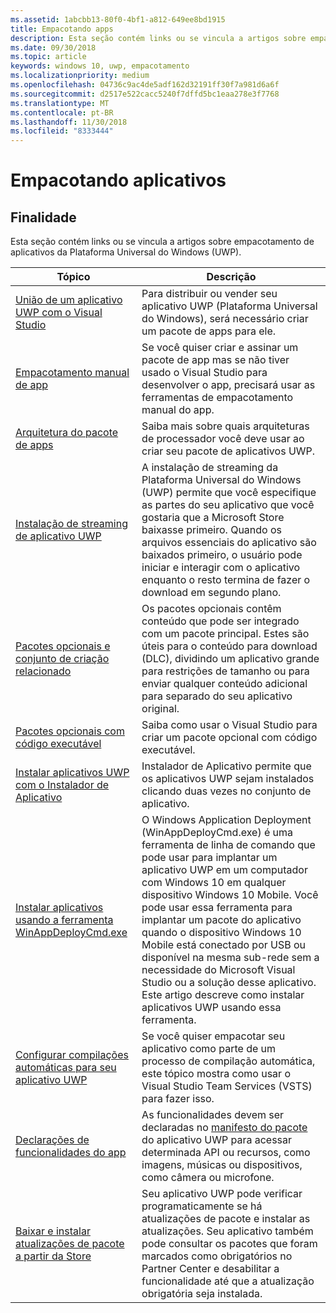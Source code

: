 ```yaml
---
ms.assetid: 1abcbb13-80f0-4bf1-a812-649ee8bd1915
title: Empacotando apps
description: Esta seção contém links ou se vincula a artigos sobre empacotamento de aplicativos da Plataforma Universal do Windows (UWP).
ms.date: 09/30/2018
ms.topic: article
keywords: windows 10, uwp, empacotamento
ms.localizationpriority: medium
ms.openlocfilehash: 04736c9ac4de5adf162d32191ff30f7a981d6a6f
ms.sourcegitcommit: d2517e522cacc5240f7dffd5bc1eaa278e3f7768
ms.translationtype: MT
ms.contentlocale: pt-BR
ms.lasthandoff: 11/30/2018
ms.locfileid: "8333444"
---
```

# <a name="packaging-apps"></a>Empacotando aplicativos


## <a name="purpose"></a>Finalidade

Esta seção contém links ou se vincula a artigos sobre empacotamento de aplicativos da Plataforma Universal do Windows (UWP).

| Tópico | Descrição |
|-------|-------------|
| [União de um aplicativo UWP com o Visual Studio](packaging-uwp-apps.md) | Para distribuir ou vender seu aplicativo UWP (Plataforma Universal do Windows), será necessário criar um pacote de apps para ele. |
| [Empacotamento manual de app](manual-packaging-root.md) | Se você quiser criar e assinar um pacote de app mas se não tiver usado o Visual Studio para desenvolver o app, precisará usar as ferramentas de empacotamento manual do app. |
| [Arquitetura do pacote de apps](device-architecture.md) | Saiba mais sobre quais arquiteturas de processador você deve usar ao criar seu pacote de aplicativos UWP. |
| [Instalação de streaming de aplicativo UWP](streaming-install.md) | A instalação de streaming da Plataforma Universal do Windows (UWP) permite que você especifique as partes do seu aplicativo que você gostaria que a Microsoft Store baixasse primeiro. Quando os arquivos essenciais do aplicativo são baixados primeiro, o usuário pode iniciar e interagir com o aplicativo enquanto o resto termina de fazer o download em segundo plano. |
| [Pacotes opcionais e conjunto de criação relacionado](optional-packages.md) | Os pacotes opcionais contêm conteúdo que pode ser integrado com um pacote principal. Estes são úteis para o conteúdo para download (DLC), dividindo um aplicativo grande para restrições de tamanho ou para enviar qualquer conteúdo adicional para separado do seu aplicativo original. |
| [Pacotes opcionais com código executável](optional-packages-with-executable-code.md) | Saiba como usar o Visual Studio para criar um pacote opcional com código executável. |
| [Instalar aplicativos UWP com o Instalador de Aplicativo](appinstaller-root.md) | Instalador de Aplicativo permite que os aplicativos UWP sejam instalados clicando duas vezes no conjunto de aplicativo. |
| [Instalar aplicativos usando a ferramenta WinAppDeployCmd.exe](install-universal-windows-apps-with-the-winappdeploycmd-tool.md) | O Windows Application Deployment (WinAppDeployCmd.exe) é uma ferramenta de linha de comando que pode usar para implantar um aplicativo UWP em um computador com Windows 10 em qualquer dispositivo Windows 10 Mobile. Você pode usar essa ferramenta para implantar um pacote do aplicativo quando o dispositivo Windows 10 Mobile está conectado por USB ou disponível na mesma sub-rede sem a necessidade do Microsoft Visual Studio ou a solução desse aplicativo. Este artigo descreve como instalar aplicativos UWP usando essa ferramenta. |
| [Configurar compilações automáticas para seu aplicativo UWP](auto-build-package-uwp-apps.md) | Se você quiser empacotar seu aplicativo como parte de um processo de compilação automática, este tópico mostra como usar o Visual Studio Team Services (VSTS) para fazer isso. |
| [Declarações de funcionalidades do app](app-capability-declarations.md) | As funcionalidades devem ser declaradas no [manifesto do pacote](https://msdn.microsoft.com/library/windows/apps/BR211474) do aplicativo UWP para acessar determinada API ou recursos, como imagens, músicas ou dispositivos, como câmera ou microfone. |
| [Baixar e instalar atualizações de pacote a partir da Store](self-install-package-updates.md) | Seu aplicativo UWP pode verificar programaticamente se há atualizações de pacote e instalar as atualizações. Seu aplicativo também pode consultar os pacotes que foram marcados como obrigatórios no Partner Center e desabilitar a funcionalidade até que a atualização obrigatória seja instalada.  |
